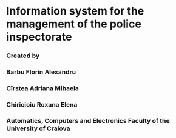 # Information system for the management of the police inspectorate

### Created by

### Barbu Florin Alexandru

### Cîrstea Adriana Mihaela

### Chiricioiu Roxana Elena

### Automatics, Computers and Electronics Faculty of the University of Craiova

